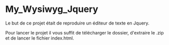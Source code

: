 # My_Wysiwyg_Jquery

Le but de ce projet était de reproduire un éditeur de texte en Jquery.

Pour lancer le projet il vous suffit de télécharger le dossier, d'extraire le .zip et de lancer le fichier index.html.
